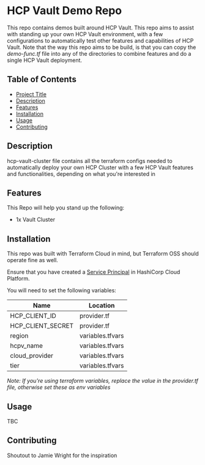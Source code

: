 # HCP Vault Demo Repo

This repo contains demos built around HCP Vault. This repo aims to assist with standing up your own HCP Vault environment, with a few configurations to automatically test other features and capabilities of HCP Vault. Note that the way this repo aims to be build, is that you can copy the _demo-func.tf_ file into any of the directories to combine features and do a single HCP Vault deployment.

## Table of Contents

- [Project Title](#project-title)
- [Description](#description)
- [Features](#features)
- [Installation](#installation)
- [Usage](#usage)
- [Contributing](#contributing)

## Description

hcp-vault-cluster file contains all the terraform configs needed to automatically deploy your own HCP Cluster with a few HCP Vault features and functionalities, depending on what you're interested in

## Features

This Repo will help you stand up the following:

- 1x Vault Cluster

## Installation

This repo was built with Terraform Cloud in mind, but Terraform OSS should operate fine as well.

Ensure that you have created a [Service Principal](https://developer.hashicorp.com/hcp/docs/hcp/security/service-principals#create-a-service-principal) in HashiCorp Cloud Platform.

You will need to set the following variables:

| Name              | Location         |
| ----------------- | ---------------- |
| HCP_CLIENT_ID     | provider.tf      |
| HCP_CLIENT_SECRET | provider.tf      |
| region            | variables.tfvars |
| hcpv_name         | variables.tfvars |
| cloud_provider    | variables.tfvars |
| tier              | variables.tfvars |

_Note: If you're using terraform variables, replace the value in the provider.tf file, otherwise set these as env variables_

## Usage

TBC

## Contributing

Shoutout to Jamie Wright for the inspiration
